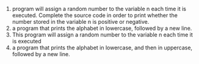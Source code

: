 1. program will assign a random number to the variable n each time it is executed. Complete the source code in order to print whether the number stored in the variable n is positive or negative.
2.  a program that prints the alphabet in lowercase, followed by a new line.
2. This program will assign a random number to the variable n each time it is executed
4. a program that prints the alphabet in lowercase, and then in uppercase, followed by a new line.
